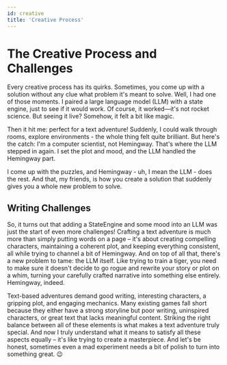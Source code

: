 ```yaml
---
id: creative
title: 'Creative Process'
---
```


# The Creative Process and Challenges

Every creative process has its quirks. Sometimes, you come up with a solution without any clue what problem 
it's meant to solve. Well, I had one of those moments. I paired a large language model (LLM) with a state engine, 
just to see if it would work. Of course, it worked—it's not rocket science. But seeing it live? Somehow, it felt a bit like magic.

Then it hit me: perfect for a text adventure! Suddenly, I could walk through rooms, explore environments - the whole thing felt quite brilliant. 
But here's the catch: I'm a computer scientist, not Hemingway. That's where the LLM stepped in again. I set the plot and mood, and the LLM 
handled the Hemingway part.

I come up with the puzzles, and Hemingway - uh, I mean the LLM - does the rest. <span class="color">And that, my friends, is how you create a solution that 
suddenly gives you a whole new problem to solve.</span>

## Writing Challenges
So, it turns out that adding a StateEngine and some mood into an LLM was just the start of even more challenges! Crafting a text adventure is much more than simply putting words on a page – it's about creating compelling characters, maintaining a coherent plot, and keeping everything consistent, all while trying to channel a bit of Hemingway. And on top of all that, there's a new problem to tame: the LLM itself. Like trying to train a tiger, you need to make sure it doesn't decide to go rogue and rewrite your story or plot on a whim, turning your carefully crafted narrative into something else entirely. Hemingway, indeed.

Text-based adventures demand good writing, interesting characters, a gripping plot, and engaging mechanics. Many existing games fall short because they either have a strong storyline but poor writing, uninspired characters, or great text that lacks meaningful content. Striking the right balance between all of these elements is what makes a text adventure truly special. And now I truly understand what it means to satisfy all these aspects equally – it's like trying to create a masterpiece. And let's be honest, sometimes even a mad experiment needs a bit of polish to turn into something great. 😉